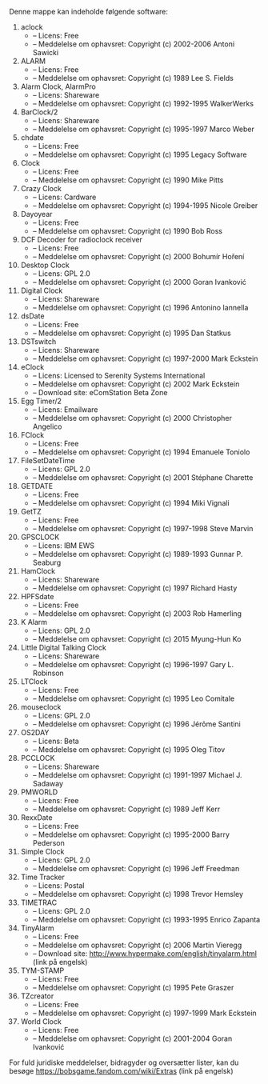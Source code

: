 ﻿Denne mappe kan indeholde følgende software:

1. aclock
   - – Licens: Free
   - – Meddelelse om ophavsret: Copyright (c) 2002-2006 Antoni Sawicki
2. ALARM
   - – Licens: Free
   - – Meddelelse om ophavsret: Copyright (c) 1989 Lee S. Fields
3. Alarm Clock, AlarmPro
   - – Licens: Shareware
   - – Meddelelse om ophavsret: Copyright (c) 1992-1995 WalkerWerks
4. BarClock/2
   - – Licens: Shareware
   - – Meddelelse om ophavsret: Copyright (c) 1995-1997 Marco Weber
5. chdate
   - – Licens: Free
   - – Meddelelse om ophavsret: Copyright (c) 1995 Legacy Software
6. Clock
   - – Licens: Free
   - – Meddelelse om ophavsret: Copyright (c) 1990 Mike Pitts
7. Crazy Clock
   - – Licens: Cardware
   - – Meddelelse om ophavsret: Copyright (c) 1994-1995 Nicole Greiber
8. Dayoyear
   - – Licens: Free
   - – Meddelelse om ophavsret: Copyright (c) 1990 Bob Ross
9. DCF Decoder for radioclock receiver
   - – Licens: Free
   - – Meddelelse om ophavsret: Copyright (c) 2000 Bohumír Hoření
10. Desktop Clock
    - – Licens: GPL 2.0
    - – Meddelelse om ophavsret: Copyright (c) 2000 Goran Ivanković
11. Digital Clock
    - – Licens: Shareware
    - – Meddelelse om ophavsret: Copyright (c) 1996 Antonino Iannella
12. dsDate
    - – Licens: Free
    - – Meddelelse om ophavsret: Copyright (c) 1995 Dan Statkus
13. DSTswitch
    - – Licens: Shareware
    - – Meddelelse om ophavsret: Copyright (c) 1997-2000 Mark Eckstein
14. eClock
    - – Licens: Licensed to Serenity Systems International
    - – Meddelelse om ophavsret: Copyright (c) 2002 Mark Eckstein
    - – Download site: eComStation Beta Zone
15. Egg Timer/2
    - – Licens: Emailware
    - – Meddelelse om ophavsret: Copyright (c) 2000 Christopher Angelico
16. FClock
    - – Licens: Free
    - – Meddelelse om ophavsret: Copyright (c) 1994 Emanuele Toniolo
17. FileSetDateTime
    - – Licens: GPL 2.0
    - – Meddelelse om ophavsret: Copyright (c) 2001 Stéphane Charette
18. GETDATE
    - – Licens: Free
    - – Meddelelse om ophavsret: Copyright (c) 1994 Miki Vignali
19. GetTZ
    - – Licens: Free
    - – Meddelelse om ophavsret: Copyright (c) 1997-1998 Steve Marvin
20. GPSCLOCK
    - – Licens: IBM EWS
    - – Meddelelse om ophavsret: Copyright (c) 1989-1993 Gunnar P. Seaburg
21. HamClock
    - – Licens: Shareware
    - – Meddelelse om ophavsret: Copyright (c) 1997 Richard Hasty
22. HPFSdate
    - – Licens: Free
    - – Meddelelse om ophavsret: Copyright (c) 2003 Rob Hamerling
23. K Alarm
    - – Licens: GPL 2.0
    - – Meddelelse om ophavsret: Copyright (c) 2015 Myung-Hun Ko
24. Little Digital Talking Clock
    - – Licens: Shareware
    - – Meddelelse om ophavsret: Copyright (c) 1996-1997 Gary L. Robinson
25. LTClock
    - – Licens: Free
    - – Meddelelse om ophavsret: Copyright (c) 1995 Leo Comitale
26. mouseclock
    - – Licens: GPL 2.0
    - – Meddelelse om ophavsret: Copyright (c) 1996 Jérôme Santini
27. OS2DAY
    - – Licens: Beta
    - – Meddelelse om ophavsret: Copyright (c) 1995 Oleg Titov
28. PCCLOCK
    - – Licens: Shareware
    - – Meddelelse om ophavsret: Copyright (c) 1991-1997 Michael J. Sadaway
29. PMWORLD
    - – Licens: Free
    - – Meddelelse om ophavsret: Copyright (c) 1989 Jeff Kerr
30. RexxDate
    - – Licens: Free
    - – Meddelelse om ophavsret: Copyright (c) 1995-2000 Barry Pederson
31. Simple Clock
    - – Licens: GPL 2.0
    - – Meddelelse om ophavsret: Copyright (c) 1996 Jeff Freedman
32. Time Tracker
    - – Licens: Postal
    - – Meddelelse om ophavsret: Copyright (c) 1998 Trevor Hemsley
33. TIMETRAC
    - – Licens: GPL 2.0
    - – Meddelelse om ophavsret: Copyright (c) 1993-1995 Enrico Zapanta
34. TinyAlarm
    - – Licens: Free
    - – Meddelelse om ophavsret: Copyright (c) 2006 Martin Vieregg
    - – Download site: http://www.hypermake.com/english/tinyalarm.html (link på engelsk)
35. TYM-STAMP
    - – Licens: Free
    - – Meddelelse om ophavsret: Copyright (c) 1995 Pete Graszer
36. TZcreator
    - – Licens: Free
    - – Meddelelse om ophavsret: Copyright (c) 1997-1999 Mark Eckstein
37. World Clock
    - – Licens: Free
    - – Meddelelse om ophavsret: Copyright (c) 2001-2004 Goran Ivanković

For fuld juridiske meddelelser, bidragyder og oversætter lister, kan du besøge https://bobsgame.fandom.com/wiki/Extras (link på engelsk)
